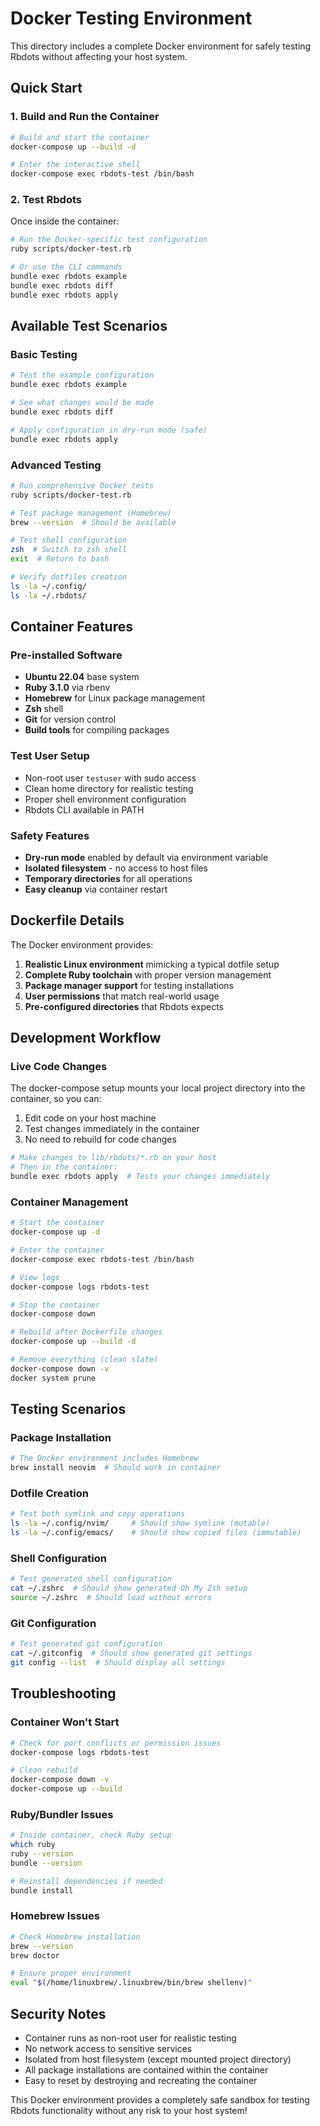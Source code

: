 # Docker Testing Environment

This directory includes a complete Docker environment for safely testing Rbdots without affecting your host system.

## Quick Start

### 1. Build and Run the Container

```bash
# Build and start the container
docker-compose up --build -d

# Enter the interactive shell
docker-compose exec rbdots-test /bin/bash
```

### 2. Test Rbdots

Once inside the container:

```bash
# Run the Docker-specific test configuration
ruby scripts/docker-test.rb

# Or use the CLI commands
bundle exec rbdots example
bundle exec rbdots diff
bundle exec rbdots apply
```

## Available Test Scenarios

### Basic Testing

```bash
# Test the example configuration
bundle exec rbdots example

# See what changes would be made
bundle exec rbdots diff

# Apply configuration in dry-run mode (safe)
bundle exec rbdots apply
```

### Advanced Testing

```bash
# Run comprehensive Docker tests
ruby scripts/docker-test.rb

# Test package management (Homebrew)
brew --version  # Should be available

# Test shell configuration
zsh  # Switch to zsh shell
exit  # Return to bash

# Verify dotfiles creation
ls -la ~/.config/
ls -la ~/.rbdots/
```

## Container Features

### Pre-installed Software
- **Ubuntu 22.04** base system
- **Ruby 3.1.0** via rbenv
- **Homebrew** for Linux package management
- **Zsh** shell
- **Git** for version control
- **Build tools** for compiling packages

### Test User Setup
- Non-root user `testuser` with sudo access
- Clean home directory for realistic testing
- Proper shell environment configuration
- Rbdots CLI available in PATH

### Safety Features
- **Dry-run mode** enabled by default via environment variable
- **Isolated filesystem** - no access to host files
- **Temporary directories** for all operations
- **Easy cleanup** via container restart

## Dockerfile Details

The Docker environment provides:

1. **Realistic Linux environment** mimicking a typical dotfile setup
2. **Complete Ruby toolchain** with proper version management
3. **Package manager support** for testing installations
4. **User permissions** that match real-world usage
5. **Pre-configured directories** that Rbdots expects

## Development Workflow

### Live Code Changes

The docker-compose setup mounts your local project directory into the container, so you can:

1. Edit code on your host machine
2. Test changes immediately in the container
3. No need to rebuild for code changes

```bash
# Make changes to lib/rbdots/*.rb on your host
# Then in the container:
bundle exec rbdots apply  # Tests your changes immediately
```

### Container Management

```bash
# Start the container
docker-compose up -d

# Enter the container
docker-compose exec rbdots-test /bin/bash

# View logs
docker-compose logs rbdots-test

# Stop the container
docker-compose down

# Rebuild after Dockerfile changes
docker-compose up --build -d

# Remove everything (clean slate)
docker-compose down -v
docker system prune
```

## Testing Scenarios

### Package Installation
```bash
# The Docker environment includes Homebrew
brew install neovim  # Should work in container
```

### Dotfile Creation
```bash
# Test both symlink and copy operations
ls -la ~/.config/nvim/     # Should show symlink (mutable)
ls -la ~/.config/emacs/    # Should show copied files (immutable)
```

### Shell Configuration
```bash
# Test generated shell configuration
cat ~/.zshrc  # Should show generated Oh My Zsh setup
source ~/.zshrc  # Should load without errors
```

### Git Configuration
```bash
# Test generated git configuration
cat ~/.gitconfig  # Should show generated git settings
git config --list  # Should display all settings
```

## Troubleshooting

### Container Won't Start
```bash
# Check for port conflicts or permission issues
docker-compose logs rbdots-test

# Clean rebuild
docker-compose down -v
docker-compose up --build
```

### Ruby/Bundler Issues
```bash
# Inside container, check Ruby setup
which ruby
ruby --version
bundle --version

# Reinstall dependencies if needed
bundle install
```

### Homebrew Issues
```bash
# Check Homebrew installation
brew --version
brew doctor

# Ensure proper environment
eval "$(/home/linuxbrew/.linuxbrew/bin/brew shellenv)"
```

## Security Notes

- Container runs as non-root user for realistic testing
- No network access to sensitive services
- Isolated from host filesystem (except mounted project directory)
- All package installations are contained within the container
- Easy to reset by destroying and recreating the container

This Docker environment provides a completely safe sandbox for testing Rbdots functionality without any risk to your host system! 